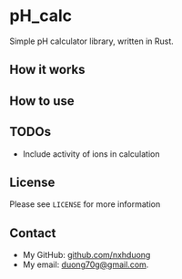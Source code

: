 # pH_calc
Simple pH calculator library, written in Rust.
## How it works
## How to use
## TODOs
- Include activity of ions in calculation
## License
Please see `LICENSE` for more information
## Contact
- My GitHub: [github.com/nxhduong](https://github.com/nxhduong)
- My email: duong70g@gmail.com.